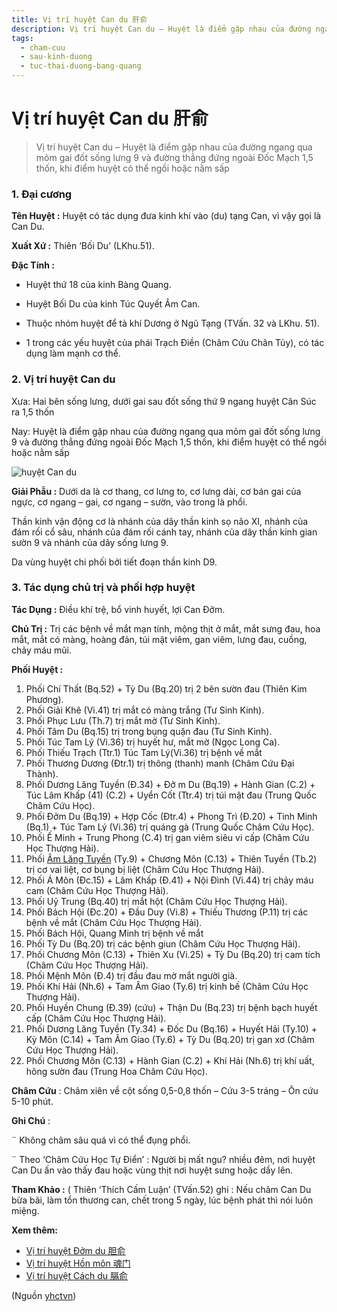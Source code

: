 ```yaml
---
title: Vị trí huyệt Can du 肝俞
description: Vị trí huyệt Can du – Huyệt là điểm gặp nhau của đường ngang qua mỏm gai đốt sống lưng 9 và đường thẳng đứng ngoài Đốc Mạch 1,5 thốn, khi điểm huyệt có thể ngồi hoặc nằm sấp
tags:
  - cham-cuu
  - sau-kinh-duong
  - tuc-thai-duong-bang-quang
---
```


# Vị trí huyệt Can du 肝俞 

> Vị trí huyệt Can du – Huyệt là điểm gặp nhau của đường ngang qua mỏm gai đốt sống lưng 9 và đường thẳng đứng ngoài Đốc Mạch 1,5 thốn, khi điểm huyệt có thể ngồi hoặc nằm sấp

### 1. Đại cương

**Tên Huyệt :** Huyệt có tác dụng đưa kinh khí vào (du) tạng Can, vì vậy gọi là Can Du.

**Xuất Xứ :** Thiên ‘Bối Du’ (LKhu.51).

**Đặc Tính :**

+ Huyệt thứ 18 của kinh Bàng Quang.

+ Huyệt Bối Du của kinh Túc Quyết Âm Can.

+ Thuộc nhóm huyệt để tả khí Dương ở Ngũ Tạng (TVấn. 32 và LKhu. 51).

+ 1 trong các yếu huyệt của phái Trạch Điền (Châm Cứu Chân Tủy), có tác dụng làm mạnh cơ thể.

### 2. Vị trí huyệt Can du

Xưa: Hai bên sống lưng, dưới gai sau đốt sống thứ 9 ngang huyệt Cân Súc ra 1,5 thốn

Nay: Huyệt là điểm gặp nhau của đường ngang qua mỏm gai đốt sống lưng 9 và đường thẳng đứng ngoài Đốc Mạch 1,5 thốn, khi điểm huyệt có thể ngồi hoặc nằm sấp

![huyệt Can du](/imgs/yhctvn/huyet-can-du-300x168.jpg)

**Giải Phẫu :** Dưới da là cơ thang, cơ lưng to, cơ lưng dài, cơ bán gai của ngực, cơ ngang – gai, cơ ngang – sườn, vào trong là phổi.

Thần kinh vận động cơ là nhánh của dây thần kinh sọ não XI, nhánh của đám rối cổ sâu, nhánh của đám rối cánh tay, nhánh của dây thần kinh gian sườn 9 và nhánh của dây sống lưng 9.

Da vùng huyệt chi phối bởi tiết đoạn thần kinh D9.

### 3. Tác dụng chủ trị và phối hợp huyệt

**Tác Dụng :** Điều khí trệ, bổ vinh huyết, lợi Can Đởm.

**Chủ Trị :** Trị các bệnh về mắt mạn tính, mộng thịt ở mắt, mắt sưng đau, hoa mắt, mắt có màng, hoàng đản, túi mật viêm, gan viêm, lưng đau, cuồng, chảy máu mũi.

**Phối Huyệt :**

1. Phối Chí Thất (Bq.52) + Tỳ Du (Bq.20) trị 2 bên sườn đau (Thiên Kim Phương).
2. Phối Giải Khê (Vi.41) trị mắt có màng trắng (Tư Sinh Kinh).
3. Phối Phục Lưu (Th.7) trị mắt mờ (Tư Sinh Kinh).
4. Phối Tâm Du (Bq.15) trị trong bụng quặn đau (Tư Sinh Kinh).
5. Phối Túc Tam Lý (Vi.36) trị huyết hư, mắt mờ (Ngọc Long Ca).
6. Phối Thiếu Trạch (Ttr.1) Túc Tam Lý(Vi.36) trị bệnh về mắt
7. Phối Thương Dương (Đtr.1) trị thông (thanh) manh (Châm Cứu Đại Thành).
8. Phối Dương Lăng Tuyền (Đ.34) + Đở m Du (Bq.19) + Hành Gian (C.2) + Túc Lâm Khấp (41) (C.2) + Uyển Cốt (Ttr.4) trị túi mật đau (Trung Quốc Châm Cứu Học).
9. Phối Đởm Du (Bq.19) + Hợp Cốc (Đtr.4) + Phong Trì (Đ.20) + Tinh Minh (Bq.1) + Túc Tam Lý (Vi.36) trị quáng gà (Trung Quốc Châm Cứu Học).
10. Phối Ế Minh + Trung Phong (C.4) trị gan viêm siêu vi cấp (Châm Cứu Học Thượng Hải).
11. Phối [Âm Lăng Tuyền](/yhctvn/vi-tri-huyet-am-lang-tuyen-%e9%98%b4%e9%99%b5%e6%b3%89/) (Ty.9) + Chương Môn (C.13) + Thiên Tuyền (Tb.2) trị cơ vai liệt, cơ bụng bị liệt (Châm Cứu Học Thượng Hải).
12. Phối Á Môn (Đc.15) + Lâm Khấp (Đ.41) + Nội Đình (Vi.44) trị chảy máu cam (Châm Cứu Học Thượng Hải).
13. Phối Uỷ Trung (Bq.40) trị mắt hột (Châm Cứu Học Thượng Hải).
14. Phối Bách Hội (Đc.20) + Đầu Duy (Vi.8) + Thiếu Thương (P.11) trị các bệnh về mắt (Châm Cứu Học Thượng Hải).
15. Phối Bách Hội, Quang Minh trị bệnh về mắt
16. Phối Tỳ Du (Bq.20) trị các bệnh giun (Châm Cứu Học Thượng Hải).
17. Phối Chương Môn (C.13) + Thiên Xu (Vi.25) + Tỳ Du (Bq.20) trị cam tích (Châm Cứu Học Thượng Hải).
18. Phối Mệnh Môn (Đ.4) trị đầu đau mờ mắt người già.
19. Phối Khí Hải (Nh.6) + Tam Âm Giao (Ty.6) trị kinh bế (Châm Cứu Học Thượng Hải).
20. Phối Huyền Chung (Đ.39) (cứu) + Thận Du (Bq.23) trị bệnh bạch huyết cấp (Châm Cứu Học Thượng Hải).
21. Phối Dương Lăng Tuyền (Ty.34) + Đốc Du (Bq.16) + Huyết Hải (Ty.10) + Kỳ Môn (C.14) + Tam Âm Giao (Ty.6) + Tỳ Du (Bq.20) trị gan xơ (Châm Cứu Học Thượng Hải).
22. Phối Chương Môn (C.13) + Hành Gian (C.2) + Khí Hải (Nh.6) trị khí uất, hông sườn đau (Trung Hoa Châm Cứu Học).

**Châm Cứu** : Châm xiên về cột sống 0,5-0,8 thốn – Cứu 3-5 tráng – Ôn cứu 5-10 phút.

**Ghi Chú** :

¨ Không châm sâu quá vì có thể đụng phổi.

¨ Theo ‘Châm Cứu Học Tự Điển’ : Người bị mất ngu? nhiều đêm, nơi huyệt Can Du ấn vào thấy đau hoặc vùng thịt nơi huyệt sưng hoặc dầy lên.

**Tham Khảo :** ( Thiên ‘Thích Cấm Luận’ (TVấn.52) ghi : Nếu châm Can Du bừa bãi, làm tổn thương can, chết trong 5 ngày, lúc bệnh phát thì nói luôn miệng.

**Xem thêm:**

* [Vị trí huyệt Đởm du 胆俞](/yhctvn/vi-tri-huyet-dom-du-%e8%83%86%e4%bf%9e/)
* [Vị trí huyệt Hồn môn 魂门](/yhctvn/vi-tri-huyet-hon-mon-%e9%ad%82%e9%97%a8/)
* [Vị trí huyệt Cách du 膈俞](/yhctvn/vi-tri-huyet-cach-du-%e8%86%88%e4%bf%9e/)

(Nguồn <a href="https://yhctvn.com/vi-tri-huyet-can-du-肝俞/" target="_blank">yhctvn</a>)
